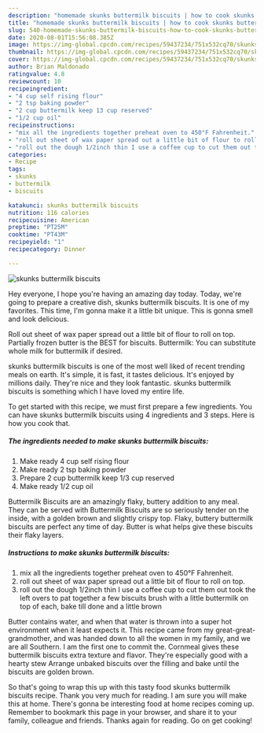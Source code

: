 ```yaml
---
description: "homemade skunks buttermilk biscuits | how to cook skunks buttermilk biscuits"
title: "homemade skunks buttermilk biscuits | how to cook skunks buttermilk biscuits"
slug: 540-homemade-skunks-buttermilk-biscuits-how-to-cook-skunks-buttermilk-biscuits
date: 2020-08-01T15:56:08.385Z
image: https://img-global.cpcdn.com/recipes/59437234/751x532cq70/skunks-buttermilk-biscuits-recipe-main-photo.jpg
thumbnail: https://img-global.cpcdn.com/recipes/59437234/751x532cq70/skunks-buttermilk-biscuits-recipe-main-photo.jpg
cover: https://img-global.cpcdn.com/recipes/59437234/751x532cq70/skunks-buttermilk-biscuits-recipe-main-photo.jpg
author: Brian Maldonado
ratingvalue: 4.8
reviewcount: 10
recipeingredient:
- "4 cup self rising flour"
- "2 tsp baking powder"
- "2 cup buttermilk keep 13 cup reserved"
- "1/2 cup oil"
recipeinstructions:
- "mix all the ingredients together preheat oven to 450°F Fahrenheit."
- "roll out sheet of wax paper spread out a little bit of flour to roll on top."
- "roll out the dough 1/2inch thin I use a coffee cup to cut them out took the left overs to pat together a few biscuits brush with a little buttermilk on top of each, bake till done and a little brown"
categories:
- Recipe
tags:
- skunks
- buttermilk
- biscuits

katakunci: skunks buttermilk biscuits 
nutrition: 116 calories
recipecuisine: American
preptime: "PT25M"
cooktime: "PT43M"
recipeyield: "1"
recipecategory: Dinner

---
```



![skunks buttermilk biscuits](https://img-global.cpcdn.com/recipes/59437234/751x532cq70/skunks-buttermilk-biscuits-recipe-main-photo.jpg)

Hey everyone, I hope you're having an amazing day today. Today, we're going to prepare a creative dish, skunks buttermilk biscuits. It is one of my favorites. This time, I'm gonna make it a little bit unique. This is gonna smell and look delicious.

Roll out sheet of wax paper spread out a little bit of flour to roll on top. Partially frozen butter is the BEST for biscuits. Buttermilk: You can substitute whole milk for buttermilk if desired.

skunks buttermilk biscuits is one of the most well liked of recent trending meals on earth. It's simple, it is fast, it tastes delicious. It's enjoyed by millions daily. They're nice and they look fantastic. skunks buttermilk biscuits is something which I have loved my entire life.


To get started with this recipe, we must first prepare a few ingredients. You can have skunks buttermilk biscuits using 4 ingredients and 3 steps. Here is how you cook that.

<!--inarticleads1-->

##### The ingredients needed to make skunks buttermilk biscuits:

1. Make ready 4 cup self rising flour
1. Make ready 2 tsp baking powder
1. Prepare 2 cup buttermilk keep 1/3 cup reserved
1. Make ready 1/2 cup oil


Buttermilk Biscuits are an amazingly flaky, buttery addition to any meal. They can be served with Buttermilk Biscuits are so seriously tender on the inside, with a golden brown and slightly crispy top. Flaky, buttery buttermilk biscuits are perfect any time of day. Butter is what helps give these biscuits their flaky layers. 

<!--inarticleads2-->

##### Instructions to make skunks buttermilk biscuits:

1. mix all the ingredients together preheat oven to 450°F Fahrenheit.
1. roll out sheet of wax paper spread out a little bit of flour to roll on top.
1. roll out the dough 1/2inch thin I use a coffee cup to cut them out took the left overs to pat together a few biscuits brush with a little buttermilk on top of each, bake till done and a little brown


Butter contains water, and when that water is thrown into a super hot environment when it least expects it. This recipe came from my great-great-grandmother, and was handed down to all the women in my family, and we are all Southern. I am the first one to commit the. Cornmeal gives these buttermilk biscuits extra texture and flavor. They&#39;re especially good with a hearty stew Arrange unbaked biscuits over the filling and bake until the biscuits are golden brown. 

So that's going to wrap this up with this tasty food skunks buttermilk biscuits recipe. Thank you very much for reading. I am sure you will make this at home. There's gonna be interesting food at home recipes coming up. Remember to bookmark this page in your browser, and share it to your family, colleague and friends. Thanks again for reading. Go on get cooking!
